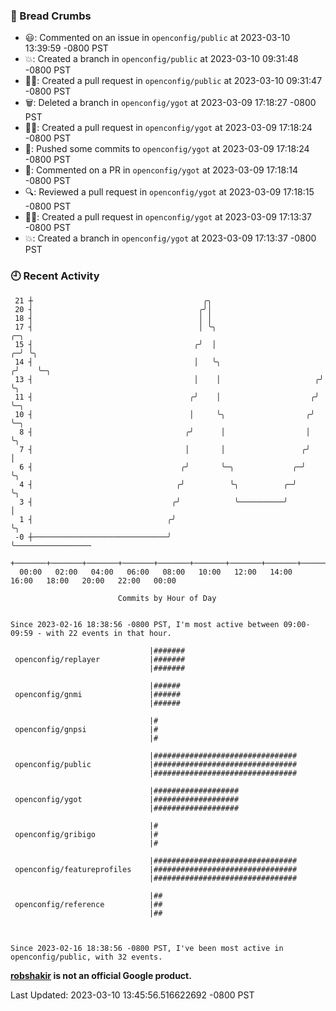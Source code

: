 ### 🍞 Bread Crumbs

 * 😃: Commented on an issue in `openconfig/public` at 2023-03-10 13:39:59 -0800 PST
 * 💥: Created a branch in `openconfig/public` at 2023-03-10 09:31:48 -0800 PST
 * ✍🏼: Created a pull request in `openconfig/public` at 2023-03-10 09:31:47 -0800 PST
 * 🗑: Deleted a branch in `openconfig/ygot` at 2023-03-09 17:18:27 -0800 PST
 * ✍🏼: Created a pull request in `openconfig/ygot` at 2023-03-09 17:18:24 -0800 PST
 * 🚢: Pushed some commits to `openconfig/ygot` at 2023-03-09 17:18:24 -0800 PST
 * 💬: Commented on a PR in  `openconfig/ygot` at 2023-03-09 17:18:14 -0800 PST
 * 🔍: Reviewed a pull request in  `openconfig/ygot` at 2023-03-09 17:18:15 -0800 PST
 * ✍🏼: Created a pull request in `openconfig/ygot` at 2023-03-09 17:13:37 -0800 PST
 * 💥: Created a branch in `openconfig/ygot` at 2023-03-09 17:13:37 -0800 PST

### 🕘 Recent Activity
```
 21 ┼                                      ╭╮
 20 ┤                                     ╭╯│
 18 ┤                                     │ │
 17 ┤                                     │ ╰╮                          ╭─╮
 15 ┤                                    ╭╯  │                        ╭─╯ ╰╮
 14 ┤                                    │   ╰╮                      ╭╯    ╰─╮
 13 ┤                                    │    │                     ╭╯       ╰╮
 11 ┤                                   ╭╯    │                    ╭╯         ╰─╮
 10 ┤                                   │     ╰╮                  ╭╯            ╰─╮
  8 ┤                                  ╭╯      │                  │               ╰╮
  7 ┤                                  │       │                 ╭╯                │
  6 ┤                                 ╭╯       ╰─╮             ╭─╯                 ╰╮
  4 ┤                                ╭╯          ╰╮          ╭─╯                    ╰╮
  3 ┤                               ╭╯            ╰──────────╯                       │
  1 ┤                              ╭╯                                                ╰╮
 -0 ┼──────────────────────────────╯                                                  ╰─────────────────
    +───────+───────+───────+───────+───────+───────+───────+───────+───────+───────+───────+───────+────
  00:00   02:00   04:00   06:00   08:00   10:00   12:00   14:00   16:00   18:00   20:00   22:00   00:00   

						Commits by Hour of Day


Since 2023-02-16 18:38:56 -0800 PST, I'm most active between 09:00-09:59 - with 22 events in that hour.

```



```
                               |#######
 openconfig/replayer           |#######
                               |#######

                               |######
 openconfig/gnmi               |######
                               |######

                               |#
 openconfig/gnpsi              |#
                               |#

                               |################################
 openconfig/public             |################################
                               |################################

                               |###################
 openconfig/ygot               |###################
                               |###################

                               |#
 openconfig/gribigo            |#
                               |#

                               |################################
 openconfig/featureprofiles    |################################
                               |################################

                               |##
 openconfig/reference          |##
                               |##



Since 2023-02-16 18:38:56 -0800 PST, I've been most active in openconfig/public, with 32 events.

```
**[robshakir](mailto:robjs@google.com) is not an official Google product.**  


Last Updated: 2023-03-10 13:45:56.516622692 -0800 PST
